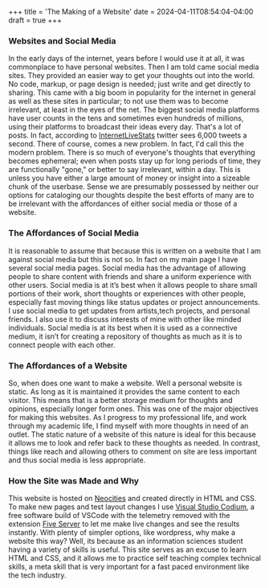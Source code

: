 +++
title = 'The Making of a Website'
date = 2024-04-11T08:54:04-04:00
draft = true
+++
### Websites and Social Media

In the early days of the internet, years before I would use it at all, it was commonplace to have personal websites. Then I am told came social media sites. They provided an easier way to get your thoughts out into the world. No code, markup, or page design is needed; just write and get directly to sharing. This came with a big boom in popularity for the internet in general as well as these sites in particular; to not use them was to become irrelevant, at least in the eyes of the net. The biggest social media platforms have user counts in the tens and sometimes even hundreds of millions, using their platforms to broadcast their ideas every day. That's a lot of posts. In fact, according to [InternetLiveStats](https://www.internetlivestats.com/one-second/#tweets-band) twitter sees 6,000 tweets a second. There of course, comes a new problem. In fact, I'd call this the modern problem. There is so much of everyone's thoughts that everything becomes ephemeral; even when posts stay up for long periods of time, they are functionally "gone," or better to say irrelevant, within a day. This is unless you have either a large amount of money or insight into a sizeable chunk of the userbase. Sense we are presumably possessed by neither our options for cataloging our thoughts despite the best efforts of many are to be irrelevant with the affordances of either social media or those of a website.

### The Affordances of Social Media

It is reasonable to assume that because this is written on a website that I am against social media but this is not so. In fact on my main page I have several social media pages. Social media has the advantage of allowing people to share content with friends and share a uniform experience with other users. Social media is at it’s best when it allows people to share small portions of their work, short thoughts or experiences with other people, especially fast moving things like status updates or project announcements. I use social media to get updates from artists,tech projects, and personal friends. I also use it to discuss interests of mine with other like minded individuals. Social media is at its best when it is used as a connective medium, it isn’t for creating a repository of thoughts as much as it is to connect people with each other.

### The Affordances of a Website

So, when does one want to make a website. Well a personal website is static. As long as it is maintained it provides the same content to each visitor. This means that is a better storage medium for thoughts and opinions, especially longer form ones. This was one of the major objectives for making this websites. As I progress to my professional life, and work through my academic life, I find myself with more thoughts in need of an outlet. The static nature of a website of this nature is ideal for this because it allows me to look and refer back to these thoughts as needed. In contrast, things like reach and allowing others to comment on site are less important and thus social media is less appropriate.

### How the Site was Made and Why

This website is hosted on [Neocities](https://neocities.org/) and created directly in HTML and CSS. To make new pages and test layout changes I use [Visual Studio Codium](https://vscodium.com/), a free software build of VSCode with the telemetry removed with the extension [Five Server](https://github.com/yandeu/five-server) to let me make live changes and see the results instantly. With plenty of simpler options, like wordpress, why make a website this way? Well, its because as an information sciences student having a variety of skills is useful. This site serves as an excuse to learn HTML and CSS, and it allows me to practice self teaching complex technical skills, a meta skill that is very important for a fast paced environment like the tech industry.